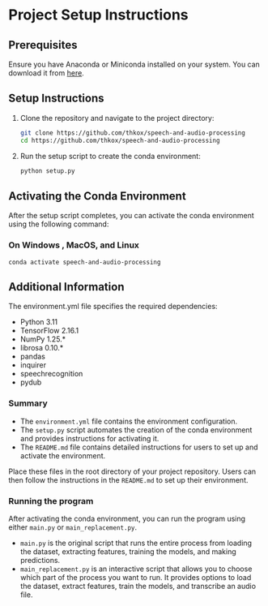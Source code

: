 # Project Setup Instructions

## Prerequisites

Ensure you have Anaconda or Miniconda installed on your system. You can download it from [here](https://www.anaconda.com/products/distribution).

## Setup Instructions

1. Clone the repository and navigate to the project directory:

   ```sh
   git clone https://github.com/thkox/speech-and-audio-processing
   cd https://github.com/thkox/speech-and-audio-processing

2. Run the setup script to create the conda environment:

    ```sh
    python setup.py
    ```
## Activating the Conda Environment

After the setup script completes, you can activate the conda environment using the following command:

### On Windows , MacOS, and Linux

    conda activate speech-and-audio-processing

## Additional Information

The environment.yml file specifies the required dependencies:
- Python 3.11
- TensorFlow 2.16.1
- NumPy 1.25.*
- librosa 0.10.*
- pandas
- inquirer
- speechrecognition
- pydub


### Summary

- The `environment.yml` file contains the environment configuration.
- The `setup.py` script automates the creation of the conda environment and provides instructions for activating it.
- The `README.md` file contains detailed instructions for users to set up and activate the environment.

Place these files in the root directory of your project repository. Users can then follow the instructions in the `README.md` to set up their environment.

### Running the program

After activating the conda environment, you can run the program using either `main.py` or `main_replacement.py`.  
- `main.py` is the original script that runs the entire process from loading the dataset, extracting features, training the models, and making predictions.  
- `main_replacement.py` is an interactive script that allows you to choose which part of the process you want to run. It provides options to load the dataset, extract features, train the models, and transcribe an audio file.
